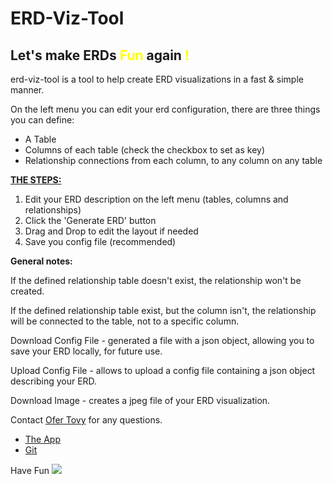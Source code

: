 # ERD-Viz-Tool
## Let's make ERDs <label style="color:yellow">Fun</label> again <label style="color:yellow">!</label>

erd-viz-tool is a tool to help create ERD visualizations in a fast & simple manner.

On the left menu you can edit your erd configuration, there are three things you can define:
* A Table
* Columns of each table (check the checkbox to set as key)
* Relationship connections from each column, to any column on any table

**<u>THE STEPS:</u>**
1. Edit your ERD description on the left menu (tables, columns and relationships)
2. Click the 'Generate ERD' button
3. Drag and Drop to edit the layout if needed
4. Save you config file (recommended)


**General notes:**

If the defined relationship table doesn't exist, the relationship won't be created.

If the defined relationship table exist, but the column isn't, the relationship will be connected to the table, not to a specific column.

Download Config File - generated a file with a json object, allowing you to save your ERD locally, for future use.

Upload Config File - allows to upload a config file containing a json object describing your ERD.

Download Image - creates a jpeg file of your ERD visualization.

Contact [Ofer Tovy](https://www.linkedin.com/in/ofer-tovy-b34aa5128) for any questions.


- [The App](https://otovy.github.io/erd-viz/index.html#)
- [Git](https://github.com/OTovy/erd-viz)

Have Fun ![](./graphics/favicon.ico)

